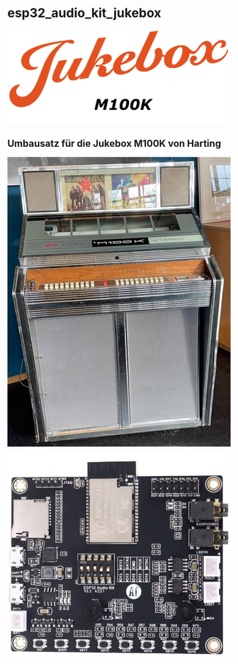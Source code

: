 # esp32_audio_kit_jukebox
![Image jukebox M100K](./data/Logo_Jukebox.png)

## Umbausatz für die Jukebox M100K von Harting

![M100K von Harting](harting_m100k.jpg)

![ESP32-Audio-Kit](esp32_audio_kit.jpg)
